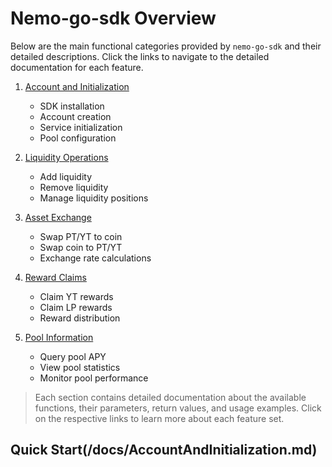 # Nemo-go-sdk Overview

Below are the main functional categories provided by `nemo-go-sdk` and their detailed descriptions. Click the links to navigate to the detailed documentation for each feature.

1. [Account and Initialization](/docs/AccountAndInitialization.md)
    - SDK installation
    - Account creation
    - Service initialization
    - Pool configuration

2. [Liquidity Operations](/docs/LiquidityOperations.md)
    - Add liquidity
    - Remove liquidity
    - Manage liquidity positions

3. [Asset Exchange](/docs/AssetExchange.md)
    - Swap PT/YT to coin
    - Swap coin to PT/YT
    - Exchange rate calculations

4. [Reward Claims](/docs/RewardClaims.md)
    - Claim YT rewards
    - Claim LP rewards
    - Reward distribution

5. [Pool Information](/docs/PoolInformation.md)
    - Query pool APY
    - View pool statistics
    - Monitor pool performance

> Each section contains detailed documentation about the available functions, their parameters, return values, and usage examples. Click on the respective links to learn more about each feature set.

## Quick Start(/docs/AccountAndInitialization.md)
